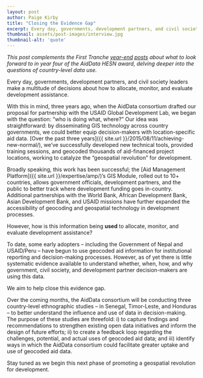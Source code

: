 ```yaml
---
layout: post
author: Paige Kirby
title: "Closing the Evidence Gap"
excerpt: Every day, governments, development partners, and civil society leaders make a multitude of decisions about how to allocate, monitor, and evaluate development assistance....
thumbnail: assets/post-images/interview.jpg
thumbnail-alt: 'quote'
---
```


*This post complements the First Tranche [year-end](http://aiddata.org/blog/aiddata-and-usaids-global-development-lab-a-look-back-at-year-three) [posts](http://aiddata.org/blog/aiddata-and-usaids-global-development-lab-what-to-look-for-in-y4) about what to look forward to in year four of the AidData HESN award, delving deeper into the questions of country-level data use.*

Every day, governments, development partners, and civil society leaders make a multitude of decisions about how to allocate, monitor, and evaluate development assistance.
 
With this in mind, three years ago, when the AidData consortium drafted our proposal for partnership with the USAID Global Development Lab, we began with the question: “who is doing what, where?” Our idea was straightforward: by disseminating GIS technology across country governments, we could better equip decision-makers with location-specific aid data. [Over the past three years]({{ site.url }}/2015/08/11/achieving-new-normal/), we’ve successfully developed new technical tools, provided training sessions, and geocoded thousands of aid-financed project locations, working to catalyze the “geospatial revolution” for development.
 
Broadly speaking, this work has been successful; the [Aid Management Platform]({{ site.url }}/expertise/amp/)’s GIS Module, rolled out to 10+ countries, allows government officials, development partners, and the public to better track where development funding goes in-country. Additional partnerships with the World Bank, African Development Bank, Asian Development Bank, and USAID missions have further expanded the accessibility of geocoding and geospatial technology in development processes. 
 
However, how is this information being **used** to allocate, monitor, and evaluate development assistance?
 
To date, some early adopters – including the Government of Nepal and USAID/Peru – have begun to use geocoded aid information for institutional reporting and decision-making processes. However, as of yet there is little systematic evidence available to understand whether, when, how, and why government, civil society, and development partner decision-makers are using this data.
 
We aim to help close this evidence gap.
 
Over the coming months, the AidData consortium will be conducting three country-level ethnographic studies – in Senegal, Timor-Leste, and Honduras – to better understand the influence and use of data in decision-making. The purpose of these studies are threefold: i) to capture findings and recommendations to strengthen existing open data initiatives and inform the design of future efforts; ii) to create a feedback loop regarding the challenges, potential, and actual uses of geocoded aid data; and iii) identify ways in which the AidData consortium could facilitate greater uptake and use of geocoded aid data.
 
Stay tuned as we begin this next phase of promoting a geospatial revolution for development.
 
